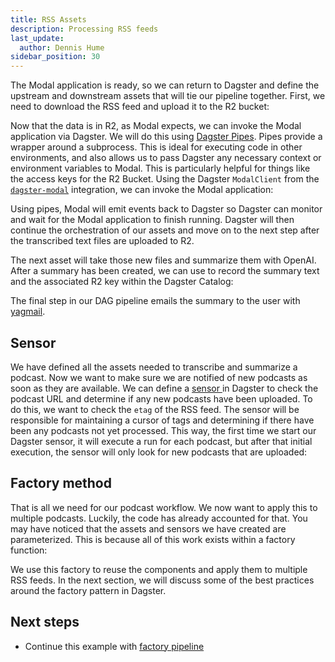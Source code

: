 ```yaml
---
title: RSS Assets
description: Processing RSS feeds
last_update:
  author: Dennis Hume
sidebar_position: 30
---
```


The Modal application is ready, so we can return to Dagster and define the upstream and downstream assets that will tie our pipeline together. First, we need to download the RSS feed and upload it to the R2 bucket:

<CodeExample path="docs_projects/project_dagster_modal_pipes/project_dagster_modal_pipes/pipeline_factory.py" language="python" startAfter="start_podcast_audio" endBefore="end_podcast_audio" />

Now that the data is in R2, as Modal expects, we can invoke the Modal application via Dagster. We will do this using [Dagster Pipes](/guides/build/external-pipelines/). Pipes provide a wrapper around a subprocess. This is ideal for executing code in other environments, and also allows us to pass Dagster any necessary context or environment variables to Modal. This is particularly helpful for things like the access keys for the R2 Bucket. Using the Dagster `ModalClient` from the [`dagster-modal`](/integrations/libraries/modal) integration, we can invoke the Modal application:

<CodeExample path="docs_projects/project_dagster_modal_pipes/project_dagster_modal_pipes/pipeline_factory.py" language="python" startAfter="start_transcription" endBefore="end_transcription" />

Using pipes, Modal will emit events back to Dagster so Dagster can monitor and wait for the Modal application to finish running. Dagster will then continue the orchestration of our assets and move on to the next step after the transcribed text files are uploaded to R2.

The next asset will take those new files and summarize them with OpenAI. After a summary has been created, we can use <PyObject section="assets" module="dagster" object="MaterializeResult" /> to record the summary text and the associated R2 key within the Dagster Catalog:

<CodeExample path="docs_projects/project_dagster_modal_pipes/project_dagster_modal_pipes/pipeline_factory.py" language="python" startAfter="start_summary" endBefore="end_summary" />

The final step in our DAG pipeline emails the summary to the user with [yagmail](https://github.com/kootenpv/yagmail).

## Sensor

We have defined all the assets needed to transcribe and summarize a podcast. Now we want to make sure we are notified of new podcasts as soon as they are available. We can define a [sensor ](/guides/automate/sensors/) in Dagster to check the podcast URL and determine if any new podcasts have been uploaded. To do this, we want to check the `etag` of the RSS feed. The sensor will be responsible for maintaining a cursor of tags and determining if there have been any podcasts not yet processed. This way, the first time we start our Dagster sensor, it will execute a run for each podcast, but after that initial execution, the sensor will only look for new podcasts that are uploaded:

<CodeExample path="docs_projects/project_dagster_modal_pipes/project_dagster_modal_pipes/pipeline_factory.py" language="python" startAfter="start_sensor" endBefore="end_sensor" />

## Factory method

That is all we need for our podcast workflow. We now want to apply this to multiple podcasts. Luckily, the code has already accounted for that. You may have noticed that the assets and sensors we have created are parameterized. This is because all of this work exists within a factory function:

<CodeExample path="docs_projects/project_dagster_modal_pipes/project_dagster_modal_pipes/pipeline_factory.py" language="python" startAfter="start_factory" endBefore="end_factory" />

We use this factory to reuse the components and apply them to multiple RSS feeds. In the next section, we will discuss some of the best practices around the factory pattern in Dagster.

## Next steps

- Continue this example with [factory pipeline](/examples/modal/factory-pipeline)
